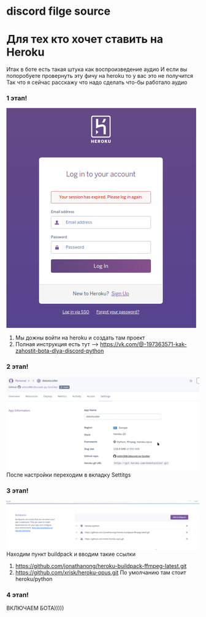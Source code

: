 # discord filge source
#  Для тех кто хочет ставить на Heroku #
Итак в боте есть такая штука как воспроизведение аудио
И если вы попоробуете провернуть эту фичу на heroku то у вас это не получится
Так что я сейчас расскажу что надо сделать что-бы работало аудио
### 1 этап! ###
![фотка](https://github.com/votin306/discord-filge/blob/main/picture/auth.png "Вход")
1) Мы дожны войти на heroku и создать там проект
2) Полная инструкция есть тут --> https://vk.com/@-197363571-kak-zahostit-bota-dlya-discord-python
### 2 этап! ###
![фотка](https://github.com/votin306/discord-filge/blob/main/picture/setting.png "Настройка")
После настройки переходим в вкладку Settitgs
### 3 этап! ###
![фотка](https://github.com/votin306/discord-filge/blob/main/picture/buildpack.png "buildpack")
Находим пункт buildpack и вводим такие ссылки 
1) https://github.com/jonathanong/heroku-buildpack-ffmpeg-latest.git
2) https://github.com/xrisk/heroku-opus.git
По умолчанию там стоит heroku/python
### 4 этап! ###
ВКЛЮЧАЕМ БОТА)))))
